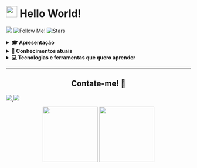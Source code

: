 <h1>
    <img src="https://user-images.githubusercontent.com/74038190/212284087-bbe7e430-757e-4901-90bf-4cd2ce3e1852.gif" width="30">
    Hello World!
</h1>


<img src="https://hits.seeyoufarm.com/api/count/incr/badge.svg?url=https%3A%2F%2Fgithub.com%2Fvcaard%2Fhit-counter&count_bg=%2379C83D&title_bg=%23000000&icon=codeigniter.svg&icon_color=%23E7E7E7&title=HITS&edge_flat=false"
    />
<img
    alt="Follow Me!"
    title="Follow me!"
    src="https://img.shields.io/github/followers/vcaard?style=flat&logo=github&logoColor=white&label=Followers&labelColor=black&color=yellow"
/>
<img
    alt="Stars"
    title="Stars"
    src="https://img.shields.io/github/stars/vcaard?style=flat&logo=spreaker&logoColor=white&label=Stars&labelColor=black"
/>

<details>
    <summary><b>🎓 Apresentação</b></summary>
        <p>

Olá! Me chamo Vinícius, tenho 19 anos e atualmente estou cursando **Análise e Desenvolvimento de Sistemas**, sempre fui apaixonado por computadores e tecnologia e desperto curiosidade em saber como tudo funciona e respectivamente resolver problemas. Agora com a oportunidade da faculdade, estou me especializando em **desenvolvimento de software** e **back-end**, utilizando **Python** e frameworks como **Django** e **Flask**, mas em breve pretendo aprender Java e Springboot e migrar para essas tecnologias.

No momento, meu objetivo é arrumar um **estágio** para adquirir experiência participando de projetos reais e aprimorando meu conhecimento prático, contribuindo com soluções eficientes. Abaixo você pode conferir meus conhecimentos atuais.

<br>
</p>
</details>
<details>
<summary><b>👤 Conhecimentos atuais</b></summary>
<p>
<br>
<img src="https://skillicons.dev/icons?i=python,flask,mysql,git,html,css,c,django" />

#### **Idiomas:** Inglês intermediário* (progredindo para avançado) - Espanhol básico 
<br>
</p>
</details>
<details>
<summary><b>💻 Tecnologias e ferramentas que quero aprender</b></summary>
<p>
<br>
<img src="https://skillicons.dev/icons?i=java,spring,aws,googlecloud,redhat,golang,cs" />
</details>

---
<div align="center">
    <h2>Contate-me! 💬</h2>
</div>

<p align="left">
<a href="mailto:vinicardmiranda@gmail.com">
    <img src="https://skillicons.dev/icons?i=gmail"
        
</a>
<a href="https://www.linkedin.com/in/viniciuscarddoso/" target="_blank">
    <img src="https://skillicons.dev/icons?i=linkedin">
</a>
</p>

<p align="center">
    <img 
        src="https://github-readme-stats.vercel.app/api?username=vcaard&show_icons=true&theme=react&hide_border=true&rank_icon=github&hide=issues,contribs&show=discussions_started&include_all_commits=true"
        height="150px"
    />
    <img 
        src="https://github-readme-stats.vercel.app/api/top-langs/?username=vcaard&layout=compact&hide_border=true&theme=react"
        height="150px"
    />
</p>

